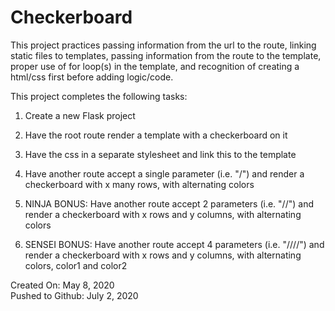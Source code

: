 # Checkerboard
This project practices passing information from the url to the route, linking static files to templates, passing information from the route to the template, proper use of for loop(s) in the template, and recognition of creating a html/css first before adding logic/code.

This project completes the following tasks:

1. Create a new Flask project

2. Have the root route render a template with a checkerboard on it

3. Have the css in a separate stylesheet and link this to the template

4. Have another route accept a single parameter (i.e. "/<x>") and render a checkerboard with x many rows, with alternating colors

5. NINJA BONUS: Have another route accept 2 parameters (i.e. "/<x>/<y>") and render a checkerboard with x rows and y columns, with alternating colors

6. SENSEI BONUS: Have another route accept 4 parameters (i.e. "/<x>/<y>/<color1>/<color2>") and render a checkerboard with x rows and y columns, with alternating colors, color1 and color2

Created On: May 8, 2020\
Pushed to Github: July 2, 2020

